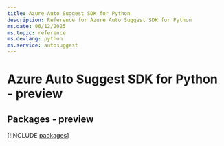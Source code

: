 ```yaml
---
title: Azure Auto Suggest SDK for Python
description: Reference for Azure Auto Suggest SDK for Python
ms.date: 06/12/2025
ms.topic: reference
ms.devlang: python
ms.service: autosuggest
---
```

# Azure Auto Suggest SDK for Python - preview
## Packages - preview
[!INCLUDE [packages](auto-suggest-index.md)]